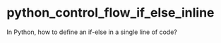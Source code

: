 python_control_flow_if_else_inline
==================================

In Python, how to define an if-else in a single line of code?
